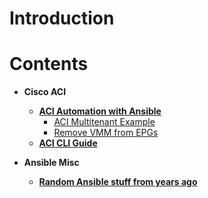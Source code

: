 # Introduction

# Contents

*   **Cisco ACI**
    *   [**ACI Automation with Ansible**](https://github.com/jtanderson2/ansible-aci)
        * [ACI Multitenant Example](https://github.com/jtanderson2/aci-ansible/tree/master/aci-multitenant)
        * [Remove VMM from EPGs](https://github.com/jtanderson2/aci-ansible/tree/master/remove-vmm-from-epg)     
    *   [**ACI CLI Guide**](https://github.com/jtanderson2/cisco-aci-cli)

*   **Ansible Misc**
    *   [**Random Ansible stuff from years ago**](https://github.com/jtanderson2/ansible-stuff)

